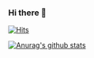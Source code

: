 ### Hi there 👋
[![Hits](https://hits.seeyoufarm.com/api/count/incr/badge.svg?url=https%3A%2F%2Fgithub.com%2FJeongMinHo%2Fhit-counter&count_bg=%23C83D3D&title_bg=%23555555&icon=&icon_color=%23CF3030&title=hits&edge_flat=false)](https://hits.seeyoufarm.com)

<!--
**JeongMinHo/JeongMinHo** is a ✨ _special_ ✨ repository because its `README.md` (this file) appears on your GitHub profile.

Here are some ideas to get you started:

- 🔭 I’m currently working on ...
- 🌱 I’m currently learning ...
- 👯 I’m looking to collaborate on ...
- 🤔 I’m looking for help with ...
- 💬 Ask me about ...
- 📫 How to reach me: ...
- 😄 Pronouns: ...
- ⚡ Fun fact: ...
-->



[![Anurag's github stats](https://github-readme-stats.vercel.app/api?username=JeongMinHo)](https://github.com/anuraghazra/github-readme-stats)
